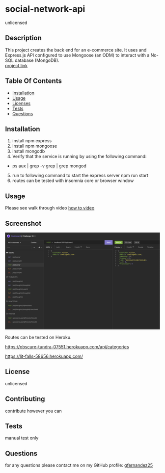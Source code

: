 
# social-network-api
unlicensed

## Description
This project creates the back end for an e-commerce site. It uses and  Express.js API configured to use Mongoose (an ODM)  to interact with a No-SQL database (MongoDB).  
[project link](https://github.com/gfernandez25/social-network-api)

## Table Of Contents
* [Installation](#user-content-installation)
* [Usage](#user-content-usage)
* [Licenses](#user-content-licenses)
* [Tests](#user-content-tests)
* [Questions](#user-content-questions)

## Installation
1. install npm express
2. install npm mongoose
3. install mongodb
4. Verify that the service is running by using the following command:
* ps aux | grep -v grep | grep mongod
5. run to following command to start the express server npm run start
6. routes can be tested with insomnia core or browser window

## Usage
Please see walk through video
[how to video](https://drive.google.com/file/d/16ucWXFki8Kr-HA13yySmfgAIWItfW8xX/view)

## Screenshot
![ScreenShot](public/images/backend-social-api.png)

Routes can be tested on Heroku.

https://obscure-tundra-07551.herokuapp.com/api/categories

https://lit-falls-58656.herokuapp.com/

## License

unlicensed

## Contributing
contribute however you can

## Tests
manual test only

## Questions
for any questions please contact me on my GitHub profile: [gfernandez25](https://github.com/gfernandez25)  



